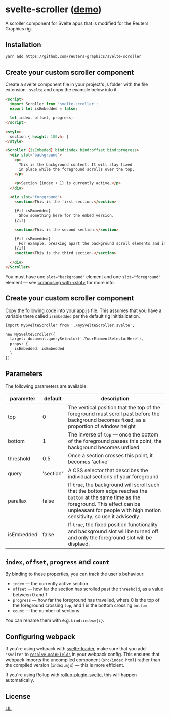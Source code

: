 # svelte-scroller ([demo](https://svelte.dev/repl/76846b7ae27b3a21becb64ffd6e9d4a6?version=3))

A scroller component for Svelte apps that is modified for the Reuters Graphics rig.

## Installation

```bash
yarn add https://github.com/reuters-graphics/svelte-scroller
```


## Create your custom scroller component
Create a svelte component file in your project's js folder with the file extension `.svelte` and copy the example below into it.

```html
<script>
  import Scroller from 'svelte-scroller';
  export let isEmbedded = false;

  let index, offset, progress;
</script>

<style>
  section { height: 100vh; }
</style>

<Scroller {isEmbeded} bind:index bind:offset bind:progress>
  <div slot="background">
    <p>
      This is the background content. It will stay fixed
      in place while the foreground scrolls over the top.
    </p>

    <p>Section {index + 1} is currently active.</p>
  </div>

  <div slot="foreground">
    <section>This is the first section.</section>

    {#if isEmbedded}
      Show something here for the embed version.
    {/if}

    <section>This is the second section.</section>

    {#if isEmbedded}
      For example, breaking apart the background scroll elements and inlcuding static images.
    {/if}
    <section>This is the third section.</section>
    
  </div>
</Scroller>
```

You must have one `slot="background"` element and one `slot="foreground"` element — see [composing with &lt;slot&gt;](https://svelte.dev/tutorial/slots) for more info.

## Create your custom scroller component

Copy the following code into your app.js file. This assumes that you have a variable there called `isEmbedded` per the default rig inititialization.

```html
import MySvelteScroller from './mySvelteScroller.svelte';

new MySvelteScroller({
  target: document.querySelector('.YourElementSelectorHere'),
  props: {
    isEmbedded: isEmbedded
  }
})

```

## Parameters

The following parameters are available:

| parameter | default   | description                                                                                                                                                                                                         |
|-----------|-----------|---------------------------------------------------------------------------------------------------------------------------------------------------------------------------------------------------------------------|
| top       | 0         | The vertical position that the top of the foreground must scroll past before the background becomes fixed, as a proportion of window height                                                                         |
| bottom    | 1         | The inverse of `top` — once the bottom of the foreground passes this point, the background becomes unfixed                                                                                                          |
| threshold | 0.5       | Once a section crosses this point, it becomes 'active'                                                                                                                                                              |
| query     | 'section' | A CSS selector that describes the individual sections of your foreground                                                                                                                                            |
| parallax  | false     | If `true`, the background will scroll such that the bottom edge reaches the `bottom` at the same time as the foreground. This effect can be unpleasant for people with high motion sensitivity, so use it advisedly |
| isEmbedded  | false     | If `true`, the fixed position functionality and background slot will be turned off and only the foreground slot will be displaed.  |


## `index`, `offset`, `progress` and `count`

By binding to these properties, you can track the user's behaviour:

* `index` — the currently active section
* `offset` — how far the section has scrolled past the `threshold`, as a value between 0 and 1
* `progress` — how far the foreground has travelled, where 0 is the top of the foreground crossing `top`, and 1 is the bottom crossing `bottom`
* `count` — the number of sections

You can rename them with e.g. `bind:index={i}`.



## Configuring webpack

If you're using webpack with [svelte-loader](https://github.com/sveltejs/svelte-loader), make sure that you add `"svelte"` to [`resolve.mainFields`](https://webpack.js.org/configuration/resolve/#resolve-mainfields) in your webpack config. This ensures that webpack imports the uncompiled component (`src/index.html`) rather than the compiled version (`index.mjs`) — this is more efficient.

If you're using Rollup with [rollup-plugin-svelte](https://github.com/rollup/rollup-plugin-svelte), this will happen automatically.



## License

[LIL](LICENSE)
